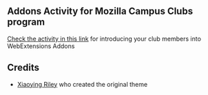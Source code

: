 
## Addons Activity for Mozilla Campus Clubs program

[Check the activity in this link](https://mozillacampusclubs.github.io/becomeVRRockstar/) for introducing your club members into WebExtensions Addons


## Credits
- [Xiaoying Riley](https://twitter.com/3rdwave_themes) who created the original theme
